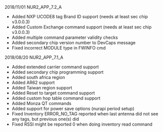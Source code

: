2018/11/01      NUR2_APP_7.2_A
- Added NXP UCODE8 tag Brand ID support (needs at least sec chip v3.0.0.3)
- Added Custom Exchange command support (needs at least sec chip v3.0.0.3)
- Added multiple command parameter validity checks
- Added secondary chip version number to DevCaps message
- Fixed incorrect MODULE type in FWINFO cmd

2018/08/20		NUR2_APP_7.1_A
- Added extended carrier command support
- Added secondary chip programming support
- Added south africa region
- Added AR62 support
- Added Taiwan region support
- Added Reset to target command support
- Added custom hop table command support
- Added Monza QT commands
- Added support for power save options (nurapi period setup)
- Fixed Inventory ERROR_NO_TAG reported when last antenna did not see any tags, but previous one(s) did
- Fixed RSSI might be reported 0 when doing inventory read command
